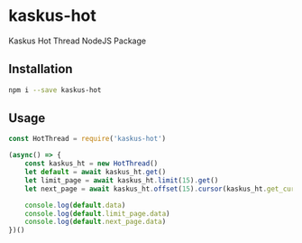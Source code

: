 # kaskus-hot
Kaskus Hot Thread NodeJS Package

## Installation
```bash
npm i --save kaskus-hot
```

## Usage
```javascript
const HotThread = require('kaskus-hot')

(async() => {
    const kaskus_ht = new HotThread()
    let default = await kaskus_ht.get()
    let limit_page = await kaskus_ht.limit(15).get()
    let next_page = await kaskus_ht.offset(15).cursor(kaskus_ht.get_cursor).get()

    console.log(default.data)
    console.log(default.limit_page.data)
    console.log(default.next_page.data)
})()
```